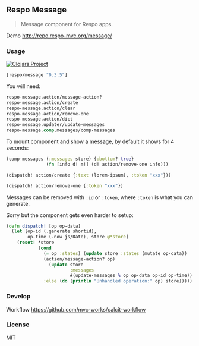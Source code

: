 
Respo Message
----

> Message component for Respo apps.

Demo http://repo.respo-mvc.org/message/

### Usage

[![Clojars Project](https://img.shields.io/clojars/v/respo/message.svg)](https://clojars.org/respo/message)

```clojure
[respo/message "0.3.5"]
```

You will need:

```clojure
respo-message.action/message-action?
respo-message.action/create
respo-message.action/clear
respo-message.action/remove-one
respo-message.action/dict
respo-message.updater/update-messages
respo-message.comp.messages/comp-messages
```

To mount component and show a message, by default it shows for 4 seconds:

```clojure
(comp-messages (:messages store) {:bottom? true}
               (fn [info d! m!] (d! action/remove-one info)))
```

```clojure
(dispatch! action/create {:text (lorem-ipsum), :token "xxx"}))

(dispatch! action/remove-one {:token "xxx"})
```

Messages can be removed with `:id` or `:token`, where `:token` is what you can generate.

Sorry but the component gets even harder to setup:

```clojure
(defn dispatch! [op op-data]
  (let [op-id (.generate shortid),
        op-time (.now js/Date), store @*store]
    (reset! *store
            (cond
              (= op :states) (update store :states (mutate op-data))
              (action/message-action? op)
                (update store
                        :messages
                        #(update-messages % op op-data op-id op-time))
              :else (do (println "Unhandled operation:" op) store)))))
```

### Develop

Workflow https://github.com/mvc-works/calcit-workflow

### License

MIT
